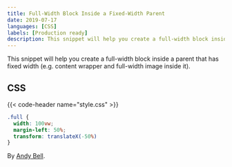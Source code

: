 ```yaml
---
title: Full-Width Block Inside a Fixed-Width Parent
date: 2019-07-17
languages: [CSS]
labels: [Production ready]
description: This snippet will help you create a full-width block inside a parent that has fixed width.
---
```


This snippet will help you create a full-width block inside a parent that has fixed width (e.g. content wrapper and full-width image inside it).

## CSS

{{< code-header name="style.css" >}}
```CSS
.full {
  width: 100vw;
  margin-left: 50%;
  transform: translateX(-50%)
}
```

By [Andy Bell](//andy-bell.design/wrote/creating-a-full-bleed-css-utility/).
